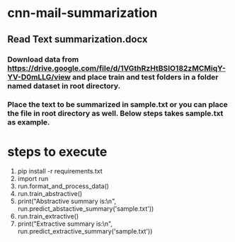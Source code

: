 # cnn-mail-summarization
## Read Text summarization.docx<br>
### Download data from https://drive.google.com/file/d/1VGthRzHtBSIO182zMCMiqY-YV-D0mLLG/view and place train and test folders in a folder named dataset in root directory.<br>
### Place the text to be summarized in sample.txt or you can place the file in root directory as well. Below steps takes sample.txt as example.
# steps to execute
1. pip install -r requirements.txt
2. import run
3. run.format_and_process_data()
4. run.train_abstractive()
5. print("Abstractive summary is:\n", run.predict_abstactive_summary('sample.txt'))
6. run.train_extractive()
7. print("Extractive summary is:\n", run.predict_extractive_summary('sample.txt'))
